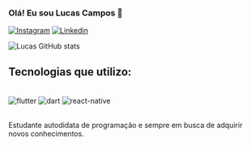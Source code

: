 ### Olá! Eu sou Lucas Campos 👋

[![Instagram](https://img.shields.io/badge/Instagram-E4405F?style=for-the-badge&logo=instagram&logoColor=white)](https://instagram.com/lukezin_0)
[![Linkedin](https://img.shields.io/badge/LinkedIn-0077B5?style=for-the-badge&logo=linkedin&logoColor=white)](https://www.linkedin.com/in/lucas-campos-de-souza-806540252/)

![Lucas GitHub stats](https://github-readme-stats.vercel.app/api?username=Lucasz00&show_icons=true&theme=tokyonight)

## Tecnologias que utilizo:

<div style="display: inline block"></br>
 <img align="center" alt="flutter" src="https://img.shields.io/badge/Flutter-02569B?style=for-the-badge&logo=flutter&logoColor=white">
 <img align="center" alt="dart" src="https://img.shields.io/badge/Dart-0175C2?style=for-the-badge&logo=dart&logoColor=white">
 <img align="center" alt="react-native" src="https://img.shields.io/badge/React_Native-20232A?style=for-the-badge&logo=react&logoColor=61DAFB">
</div></br>

Estudante autodidata de programação e sempre em busca de adquirir novos conhecimentos.

